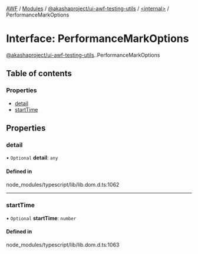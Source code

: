[AWF](../README.md) / [Modules](../modules.md) / [@akashaproject/ui-awf-testing-utils](../modules/akashaproject_ui_awf_testing_utils.md) / [<internal\>](../modules/akashaproject_ui_awf_testing_utils._internal_.md) / PerformanceMarkOptions

# Interface: PerformanceMarkOptions

[@akashaproject/ui-awf-testing-utils](../modules/akashaproject_ui_awf_testing_utils.md).[<internal>](../modules/akashaproject_ui_awf_testing_utils._internal_.md).PerformanceMarkOptions

## Table of contents

### Properties

- [detail](akashaproject_ui_awf_testing_utils._internal_.PerformanceMarkOptions.md#detail)
- [startTime](akashaproject_ui_awf_testing_utils._internal_.PerformanceMarkOptions.md#starttime)

## Properties

### detail

• `Optional` **detail**: `any`

#### Defined in

node_modules/typescript/lib/lib.dom.d.ts:1062

___

### startTime

• `Optional` **startTime**: `number`

#### Defined in

node_modules/typescript/lib/lib.dom.d.ts:1063
